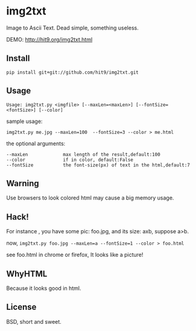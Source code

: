 img2txt
=======

Image to Ascii Text. Dead simple, something useless.

DEMO: http://hit9.org/img2txt.html
    
Install
-------

    pip install git+git://github.com/hit9/img2txt.git

Usage
-----

    Usage: img2txt.py <imgfile> [--maxLen=<maxLen>] [--fontSize=<fontSize>] [--color]

sample usage:

    img2txt.py me.jpg --maxLen=100  --fontSize=3 --color > me.html

the optional arguments:

    --maxLen             max length of the result,default:100
    --color              if in color, default:False
    --fontSize           the font-size(px) of text in the html,default:7

Warning
-------

Use browsers to look colored html may cause a big memory usage.

Hack!
-----

For instance , you have some pic: foo.jpg, and its size: axb, suppose a>b.

now, ``img2txt.py foo.jpg --maxLen=a --fontSize=1 --color > foo.html``

see foo.html in chrome or firefox, It looks like a picture!

WhyHTML
-------

Because it looks good in html.

License
-------

BSD,  short and sweet.

